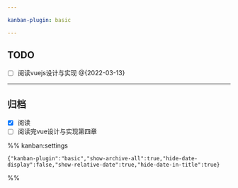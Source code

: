 ```yaml
---

kanban-plugin: basic

---
```


## TODO

- [ ] 阅读vuejs设计与实现 @{2022-03-13}


***

## 归档

- [x] 阅读
- [ ] 阅读完vue设计与实现第四章

%% kanban:settings
```
{"kanban-plugin":"basic","show-archive-all":true,"hide-date-display":false,"show-relative-date":true,"hide-date-in-title":true}
```
%%